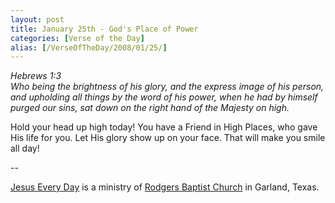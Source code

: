 ```yaml
---
layout: post
title: January 25th - God's Place of Power
categories: [Verse of the Day]
alias: [/VerseOfTheDay/2008/01/25/]
---
```


_Hebrews 1:3  
Who being the brightness of his glory, and the express image of his
person, and upholding all things by the word of his power, when he
had by himself purged our sins, sat down on the right hand of the
Majesty on high._

Hold your head up high today! You have a Friend in High Places, who
gave His life for you. Let His glory show up on your face. That will
make you smile all day!

 --

<a href=http://jesuseveryday.net>Jesus Every Day</a> is a ministry of <a href=http://rodgersbaptist.net>Rodgers Baptist Church</a> in Garland, Texas.
